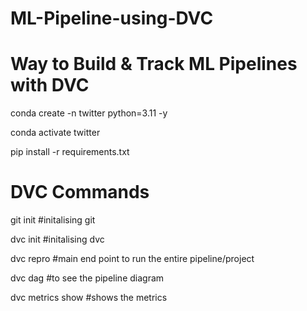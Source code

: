 # ML-Pipeline-using-DVC


# Way to Build & Track ML Pipelines with DVC
 
conda create -n twitter python=3.11 -y

conda activate twitter

pip install -r requirements.txt



# DVC Commands

git init   #initalising git

dvc init  #initalising dvc

dvc repro   #main end point to run the entire pipeline/project

dvc dag   #to see the pipeline diagram

dvc metrics show  #shows the metrics

